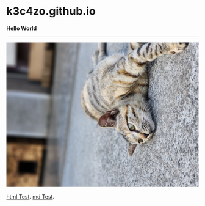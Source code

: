 # k3c4zo.github.io
**Hello World**

***

![草草](https://raw.githubusercontent.com/K3C4ZO/k3c4zo.github.io/main/332494504_8915137758527979_5400792067233575689_n.jpg "草草(校貓)~")

[html Test](https://k3c4zo.github.io/test.html).
[md Test](https://k3c4zo.github.io/test.md).

